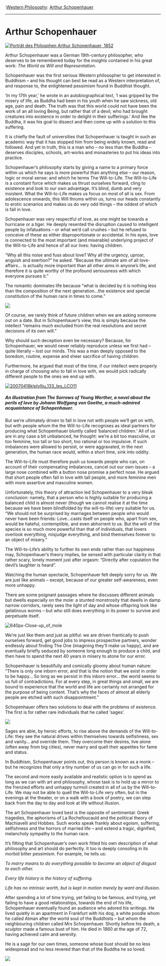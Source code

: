 :[Western Philosophy](https://www.theschooloflife.com/thebookoflife/category/leisure/western-philosophy/): [Arthur Schopenhauer](https://www.theschooloflife.com/thebookoflife/the-great-philosophers-arthur-schopenhauer/)

* * *

# Arthur Schopenhauer

[![Porträt des Philosphen Arthur Schopenhauer, 1852](https://www.theschooloflife.com/thebookoflife/wp-content/uploads/2014/11/Schopenhauer_185211.jpg)](http://www.thebookoflife.org/wp-content/uploads/2014/11/Schopenhauer_185211.jpg)

Arthur Schopenhauer was a German 19th-century philosopher, who deserves to be remembered today for the insights contained in his great work: _The World as Will and Representation_.

Schopenhauer was the first serious Western philosopher to get interested in Buddhism – and his thought can best be read as a Western interpretation of, and response to, the enlightened pessimism found in Buddhist thought.

‘In my 17th year,’ he wrote in an autobiographical text, ‘I was gripped by the misery of life, as Buddha had been in his youth when he saw sickness, old age, pain and death. The truth was that this world could not have been the work of an all loving Being, but rather that of a devil, who had brought creatures into existence in order to delight in their sufferings.’ And like the Buddha, it was his goal to dissect and then come up with a solution to this suffering.

It is chiefly the fault of universities that Schopenhauer is taught in such an academic way that it has stopped him from being widely known, read and followed. And yet in truth, this is a man who – no less than the Buddha – deserves disciples, schools, art-works and monasteries to put his ideas into practice.

Schopenhauer’s philosophy starts by giving a name to a primary force within us which he says is more powerful than anything else – our reason, logic or moral sense: and which he terms The Will-to-Life. The Will-to-Life is a constant force which makes us thrust ourselves forward, cling to existence and look to our own advantage. It’s blind, dumb and very insistent. What the Will-to-Life makes us focus on most of all is sex. From adolescence onwards, this Will thrums within us, turns our heads constantly to erotic scenarios and makes us do very odd things – the oddest of which is fall in love.

Schopenhauer was very respectful of love, as one might be towards a hurricane or a tiger. He deeply resented the disruption caused to intelligent people by infatuations – or what we’d call crushes – but he refused to conceive of these as either disproportionate or accidental. In his eyes, love is connected to the most important (and miserable) underlying project of the Will-to-Life and hence of all our lives: having children.

“Why all this noise and fuss about love? Why all the urgency, uproar, anguish and exertion?” he asked. “Because the ultimate aim of all love-affairs… is actually more important than all other aims in anyone’s life; and therefore it is quite worthy of the profound seriousness with which everyone pursues it.”

The romantic dominates life because “what is decided by it is nothing less than the composition of the next generation…the existence and special constitution of the human race in times to come.”

![](http://blogimages.serenataassets.com/pollennation/wp-content/uploads/2015/02/Atheist-parents.png)

Of course, we rarely think of future children when we are asking someone out on a date. But in Schopenhauer’s view, this is simply because the intellect “remains much excluded from the real resolutions and secret decisions of its own will.”

Why should such deception even be necessary? Because, for Schopenhauer, we would never reliably reproduce unless we first had – quite literally – lost our minds. This was a man deeply opposed to the boredom, routine, expense and sheer sacrifice of having children.

Furthermore, he argued that most of the time, if our intellect were properly in charge of choosing who to fall in love with, we would pick radically different people to the ones we end up with.

[![20070418klplylliu_133_Ies_LCO11](https://www.theschooloflife.com/thebookoflife/wp-content/uploads/2014/11/20070418klplylliu_133_Ies_LCO111.jpg)](http://www.thebookoflife.org/wp-content/uploads/2014/11/20070418klplylliu_133_Ies_LCO111.jpg)

##### An illustration from _The Sorrows of Young Werther_, a novel about the perils of love by Johann Wolfgang von Goethe, a much-admired acquaintance of Schopenhauer.

But we’re ultimately driven to fall in love not with people we’ll get on with, but with people whom the the Will-to-Life recognises as ideal partners for producing what Schopenhauer bluntly called ‘balanced children.’ All of us are in any case a bit unbalanced, he thought: we’re a bit too masculine, or too feminine, too tall or too short, too rational or too impulsive. If such imbalances were allowed to persist, or were aggravated, in the next generation, the human race would, within a short time, sink into oddity.

The Will-to-Life must therefore push us towards people who can, on account of their compensating imbalances, cancel out our own issues – a large nose combined with a button nose promise a perfect nose. He argued that short people often fall in love with tall people, and more feminine men with more assertive and masculine women.

Unfortunately, this theory of attraction led Schopenhauer to a very bleak conclusion: namely, that a person who is highly suitable for producing a balanced child is almost never (though we cannot realise it at the time because we have been blindfolded by the will-to-life) very suitable for us. “We should not be surprised by marriages between people who would never have been friends: Love…casts itself on people who, apart from sex, would be hateful, contemptible, and even abhorrent to us. But the will of the species is so much more powerful than that of individuals, that lovers overlook everything, misjudge everything, and bind themselves forever to an object of misery.”

The Will-to-Life’s ability to further its own ends rather than our happiness may, Schopenhauer’s theory implies, be sensed with particular clarity in that rather scary, lonely moment just after orgasm: “Directly after copulation the devil’s laughter is heard”.

Watching the human spectacle, Schopenhauer felt deeply sorry for us. We are just like animals – except, because of our greater self-awareness, even more unhappy.

There are some poignant passages where he discusses different animals but dwells especially on the mole: a stunted monstrosity that dwells in damp narrow corridors, rarely sees the light of day and whose offspring look like gelatinous worms – but who still does everything in its power to survive and perpetuate itself.

![640px-Close-up_of_mole](https://www.theschooloflife.com/thebookoflife/wp-content/uploads/2014/11/640px-Close-up_of_mole1.jpg)

We’re just like them and just as pitiful: we are driven frantically to push ourselves forward, get good jobs to impress prospective partners, wonder endlessly about finding The One (imagining they’ll make us happy), and are eventually briefly seduced by someone long enough to produce a child, and then have to spend the next 40 years in misery to atone for our error.

Schopenhauer is beautifully and comically gloomy about human nature: “There is only one inborn error, and that is the notion that we exist in order to be happy… So long as we persist in this inborn error… the world seems to us full of contradictions. For at every step, in great things and small, we are bound to experience that the world and life are certainly not arranged for the purpose of being content. That’s why the faces of almost all elderly people are etched with such disappointment.”

Schopenhauer offers two solutions to deal with the problems of existence. The first is for rather rare individuals that he called ‘sages’.

![](http://midlifexpress.com/wp-content/uploads/2013/03/qantambuddha.jpg)

Sages are able, by heroic efforts, to rise above the demands of the Will-to-Life: they see the natural drives within themselves towards selfishness, sex and vanity… and override them. They overcome their desires, live alone (often away from big cities), never marry and quell their appetites for fame and status.

In Buddhism, Schopenhauer points out, this person is known as a monk – but he recognizes that only a tiny number of us can go in for such a life.

The second and more easily available and realistic option is to spend as long as we can with art and philosophy, whose task is to hold up a mirror to the frenzied efforts and unhappy turmoil created in all of us by the Will-to-Life. We may not be able to quell the Will-to-Life very often, but in the evenings at the theater, or on a walk with a book of poetry, we can step back from the day to day and look at life without illusion.

The art Schopenhauer loved best is the opposite of sentimental: Greek tragedies, the aphorisms of La Rochefoucauld and the political theory of Machiavelli and Hobbes. Such works speak frankly about egoism, suffering, selfishness and the horrors of married life – and extend a tragic, dignified, melancholy sympathy to the human race.

It’s fitting that Schopenhauer’s own work fitted his own description of what philosophy and art should do perfectly. It too is deeply consoling in its morbid bitter pessimism. For example, he tells us:

_To marry means to do everything possible to become an object of disgust to each other._

_Every life history is the history of suffering._

_Life has no intrinsic worth, but is kept in motion merely by want and illusion._

After spending a lot of time trying, yet failing to be famous, and trying, yet failing to have a good relationships, towards the end of his life, Schopenhauer eventually found an audience who adored his writings. He lived quietly in an apartment in Frankfurt with his dog, a white poodle whom he called Atman after the world soul of the Buddhists – but whom the neighbouring children called Mrs Schopenhauer. Shortly before his death, a sculptor made a famous bust of him. He died in 1860 at the age of 72, having achieved calm and serenity.

He is a sage for our own times, someone whose bust should be no less widespread and no less revered than that of the Buddha he so loved.

[![](https://img.youtube.com/vi/q0zmfNx7OM4/0.jpg)](https://www.youtube.com/embed/q0zmfNx7OM4 '')
